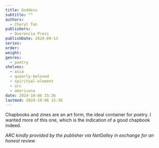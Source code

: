 ```yaml
---
title: Goddess
subtitle: ""
authors:
  - Cheryl Tan
publishers:
  - Querencia Press
publishDate: 2024-09-13
series: 
order: 
weight: 
genres:
  - poetry
shelves:
  - asia
  - queerly-beloved
  - spiritual-element
  - arc
  - americana
date: 2024-10-06 15:36
lastmod: 2024-10-06 15:36
---
```

Chapbooks and zines are an art form, the ideal container for poetry. I wanted more of this one, which is the indication of a good chapbook indeed. 

*ARC kindly provided by the publisher via NetGalley in exchange for an honest review.*